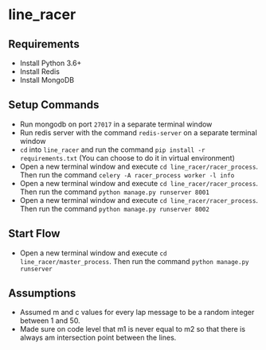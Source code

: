 # line_racer

## Requirements
 - Install Python 3.6+
 - Install Redis
 - Install MongoDB
 
 ## Setup Commands
  - Run mongodb on port `27017` in a separate terminal window
  - Run redis server with the command `redis-server` on a separate terminal window
  - `cd` into `line_racer` and run the command `pip install -r requirements.txt` (You can choose to do it in virtual environment)
  - Open a new terminal window and execute `cd line_racer/racer_process`. Then run the command `celery -A racer_process worker -l info`
  - Open a new terminal window and execute `cd line_racer/racer_process`. Then run the command `python manage.py runserver 8001`
  - Open a new terminal window and execute `cd line_racer/racer_process`. Then run the command `python manage.py runserver 8002`
  
## Start Flow
 - Open a new terminal window and execute `cd line_racer/master_process`. Then run the command `python manage.py runserver`
 
## Assumptions
 - Assumed m and c values for every lap message to be a random integer between 1 and 50.
 - Made sure on code level that m1 is never equal to m2 so that there is always am intersection point between the lines.
